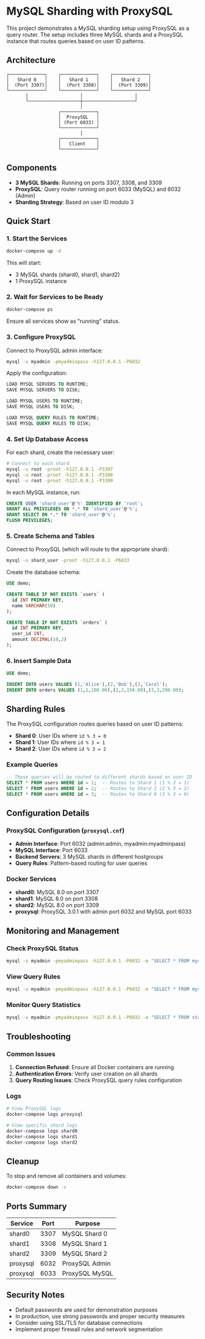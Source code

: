 # MySQL Sharding with ProxySQL

This project demonstrates a MySQL sharding setup using ProxySQL as a query router. The setup includes three MySQL shards and a ProxySQL instance that routes queries based on user ID patterns.

## Architecture

```
┌─────────────┐    ┌─────────────┐    ┌─────────────┐
│   Shard 0   │    │   Shard 1   │    │   Shard 2   │
│  (Port 3307)│    │  (Port 3308)│    │  (Port 3309)│
└─────────────┘    └─────────────┘    └─────────────┘
       │                   │                   │
       └───────────────────┼───────────────────┘
                           │
                   ┌─────────────┐
                   │  ProxySQL   │
                   │ (Port 6033) │
                   └─────────────┘
                           │
                   ┌─────────────┐
                   │   Client    │
                   └─────────────┘
```

## Components

- **3 MySQL Shards**: Running on ports 3307, 3308, and 3309
- **ProxySQL**: Query router running on port 6033 (MySQL) and 6032 (Admin)
- **Sharding Strategy**: Based on user ID modulo 3

## Quick Start

### 1. Start the Services

```bash
docker-compose up -d
```

This will start:
- 3 MySQL shards (shard0, shard1, shard2)
- 1 ProxySQL instance

### 2. Wait for Services to be Ready

```bash
docker-compose ps
```

Ensure all services show as "running" status.

### 3. Configure ProxySQL

Connect to ProxySQL admin interface:

```bash
mysql -u myadmin -pmyadminpass -h127.0.0.1 -P6032
```

Apply the configuration:

```sql
LOAD MYSQL SERVERS TO RUNTIME;
SAVE MYSQL SERVERS TO DISK;

LOAD MYSQL USERS TO RUNTIME;
SAVE MYSQL USERS TO DISK;

LOAD MYSQL QUERY RULES TO RUNTIME;
SAVE MYSQL QUERY RULES TO DISK;
```

### 4. Set Up Database Access

For each shard, create the necessary user:

```bash
# Connect to each shard
mysql -u root -proot -h127.0.0.1 -P3307
mysql -u root -proot -h127.0.0.1 -P3308
mysql -u root -proot -h127.0.0.1 -P3309
```

In each MySQL instance, run:

```sql
CREATE USER 'shard_user'@'%' IDENTIFIED BY 'root';
GRANT ALL PRIVILEGES ON *.* TO 'shard_user'@'%';
GRANT SELECT ON *.* TO 'shard_user'@'%';
FLUSH PRIVILEGES;
```

### 5. Create Schema and Tables

Connect to ProxySQL (which will route to the appropriate shard):

```bash
mysql -u shard_user -proot -h127.0.0.1 -P6033
```

Create the database schema:

```sql
USE demo;

CREATE TABLE IF NOT EXISTS `users` (
  id INT PRIMARY KEY,
  name VARCHAR(50)
);

CREATE TABLE IF NOT EXISTS `orders` (
  id INT PRIMARY KEY,
  user_id INT,
  amount DECIMAL(10,2)
);
```

### 6. Insert Sample Data

```sql
USE demo;

INSERT INTO users VALUES (1,'Alice'),(2,'Bob'),(3,'Carol');
INSERT INTO orders VALUES (1,1,100.00),(2,2,150.00),(3,3,200.00);
```

## Sharding Rules

The ProxySQL configuration routes queries based on user ID patterns:

- **Shard 0**: User IDs where `id % 3 = 0`
- **Shard 1**: User IDs where `id % 3 = 1`  
- **Shard 2**: User IDs where `id % 3 = 2`

### Example Queries

```sql
-- These queries will be routed to different shards based on user ID
SELECT * FROM users WHERE id = 1;  -- Routes to Shard 1 (1 % 3 = 1)
SELECT * FROM users WHERE id = 2;  -- Routes to Shard 2 (2 % 3 = 2)
SELECT * FROM users WHERE id = 3;  -- Routes to Shard 0 (3 % 3 = 0)
```

## Configuration Details

### ProxySQL Configuration (`proxysql.cnf`)

- **Admin Interface**: Port 6032 (admin:admin, myadmin:myadminpass)
- **MySQL Interface**: Port 6033
- **Backend Servers**: 3 MySQL shards in different hostgroups
- **Query Rules**: Pattern-based routing for user queries

### Docker Services

- **shard0**: MySQL 8.0 on port 3307
- **shard1**: MySQL 8.0 on port 3308  
- **shard2**: MySQL 8.0 on port 3309
- **proxysql**: ProxySQL 3.0.1 with admin port 6032 and MySQL port 6033

## Monitoring and Management

### Check ProxySQL Status

```bash
mysql -u myadmin -pmyadminpass -h127.0.0.1 -P6032 -e "SELECT * FROM mysql_servers;"
```

### View Query Rules

```bash
mysql -u myadmin -pmyadminpass -h127.0.0.1 -P6032 -e "SELECT * FROM mysql_query_rules;"
```

### Monitor Query Statistics

```bash
mysql -u myadmin -pmyadminpass -h127.0.0.1 -P6032 -e "SELECT * FROM stats_mysql_query_digest;"
```

## Troubleshooting

### Common Issues

1. **Connection Refused**: Ensure all Docker containers are running
2. **Authentication Errors**: Verify user creation on all shards
3. **Query Routing Issues**: Check ProxySQL query rules configuration

### Logs

```bash
# View ProxySQL logs
docker-compose logs proxysql

# View specific shard logs
docker-compose logs shard0
docker-compose logs shard1
docker-compose logs shard2
```

## Cleanup

To stop and remove all containers and volumes:

```bash
docker-compose down -v
```

## Ports Summary

| Service | Port | Purpose |
|---------|------|---------|
| shard0 | 3307 | MySQL Shard 0 |
| shard1 | 3308 | MySQL Shard 1 |
| shard2 | 3309 | MySQL Shard 2 |
| proxysql | 6032 | ProxySQL Admin |
| proxysql | 6033 | ProxySQL MySQL |

## Security Notes

- Default passwords are used for demonstration purposes
- In production, use strong passwords and proper security measures
- Consider using SSL/TLS for database connections
- Implement proper firewall rules and network segmentation
